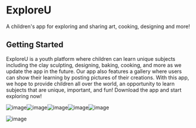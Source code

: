 # ExploreU

A children's app for exploring and sharing art, cooking, designing and more!

## Getting Started

ExploreU is a youth platform where children can learn unique subjects including the clay sculpting, designing, baking, cooking, and more as we update the app in the future. Our app also features a gallery where users can show their learning by posting pictures of their creations. With this app, we hope to provide children all over the world, an opportunity to learn subjects that are unique, important, and fun! Download the app and start exploring now!

![image](https://github.com/mish841/ExploreU/assets/74212776/2562250b-8415-4d9f-aeef-0aefb4e39e69)![image](https://github.com/mish841/ExploreU/assets/74212776/2fcc79e5-b759-4dc7-97c9-47767a3fa29f)![image](https://github.com/mish841/ExploreU/assets/74212776/33f11e03-ca70-401b-9055-fe07344bfd44)![image](https://github.com/mish841/ExploreU/assets/74212776/48438695-5ae1-4f3f-9b55-b59e5c611ec4)![image](https://github.com/mish841/ExploreU/assets/74212776/ce5e2f76-745b-4c7e-b281-f9da5f934111)


![image](https://github.com/mish841/ExploreU/assets/74212776/aad092b9-5fd1-4c9f-a743-ebd500259abc)
